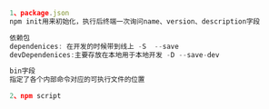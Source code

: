 ```javascript
1、package.json
npm init用来初始化，执行后终端一次询问name、version、description字段

依赖包
dependenices: 在开发的时候带到线上 -S  --save
devDependenices:主要存放在本地用于本地开发 -D --save-dev

bin字段
指定了各个内部命令对应的可执行文件的位置
```

```javascript
2、npm script

```

